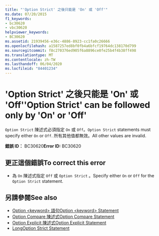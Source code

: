 ```yaml
---
title: "'Option Strict' 之後只能是 'On' 或 'Off'"
ms.date: 07/20/2015
f1_keywords:
- bc30620
- vbc30620
helpviewer_keywords:
- BC30620
ms.assetid: 21939456-e36c-4886-8923-cc1fa0c26666
ms.openlocfilehash: a1587257ed8bf0fb4a6bfcf19764dc138170d799
ms.sourcegitcommit: f8c270376ed905f6a8896ce0fe25b4f4b38ff498
ms.translationtype: MT
ms.contentlocale: zh-TW
ms.lasthandoff: 06/04/2020
ms.locfileid: "84401234"
---
```

# <a name="option-strict-can-be-followed-only-by-on-or-off"></a><span data-ttu-id="234ca-102">'Option Strict' 之後只能是 'On' 或 'Off'</span><span class="sxs-lookup"><span data-stu-id="234ca-102">'Option Strict' can be followed only by 'On' or 'Off'</span></span>
<span data-ttu-id="234ca-103">`Option Strict` 陳述式必須指定 `On` 或 `Off`。</span><span class="sxs-lookup"><span data-stu-id="234ca-103">`Option Strict` statements must specify either `On` or `Off`.</span></span> <span data-ttu-id="234ca-104">所有其他值都無效。</span><span class="sxs-lookup"><span data-stu-id="234ca-104">All other values are invalid.</span></span>  
  
 <span data-ttu-id="234ca-105">**錯誤 ID：** BC30620</span><span class="sxs-lookup"><span data-stu-id="234ca-105">**Error ID:** BC30620</span></span>  
  
## <a name="to-correct-this-error"></a><span data-ttu-id="234ca-106">更正這個錯誤</span><span class="sxs-lookup"><span data-stu-id="234ca-106">To correct this error</span></span>  
  
- <span data-ttu-id="234ca-107">為 `On` 陳述式指定 `Off` 或 `Option Strict` 。</span><span class="sxs-lookup"><span data-stu-id="234ca-107">Specify either `On` or `Off` for the `Option Strict` statement.</span></span>  
  
## <a name="see-also"></a><span data-ttu-id="234ca-108">另請參閱</span><span class="sxs-lookup"><span data-stu-id="234ca-108">See also</span></span>

- [<span data-ttu-id="234ca-109">Option \<keyword> 語句</span><span class="sxs-lookup"><span data-stu-id="234ca-109">Option \<keyword> Statement</span></span>](../language-reference/statements/option-keyword-statement.md)
- [<span data-ttu-id="234ca-110">Option Compare 陳述式</span><span class="sxs-lookup"><span data-stu-id="234ca-110">Option Compare Statement</span></span>](../language-reference/statements/option-compare-statement.md)
- [<span data-ttu-id="234ca-111">Option Explicit 陳述式</span><span class="sxs-lookup"><span data-stu-id="234ca-111">Option Explicit Statement</span></span>](../language-reference/statements/option-explicit-statement.md)
- [<span data-ttu-id="234ca-112">Long</span><span class="sxs-lookup"><span data-stu-id="234ca-112">Option Strict Statement</span></span>](../language-reference/statements/option-strict-statement.md)
